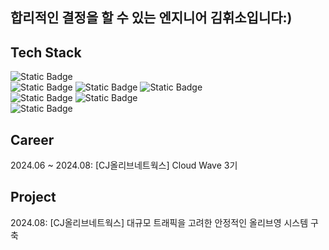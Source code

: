 ## 합리적인 결정을 할 수 있는 엔지니어 김휘소입니다:)

## Tech Stack
![Static Badge](https://img.shields.io/badge/LINUX-%23FCC624)      
![Static Badge](https://img.shields.io/badge/JAVA-%23007396)
![Static Badge](https://img.shields.io/badge/SPRING-%236DB33F)
![Static Badge](https://img.shields.io/badge/MYSQL-%234479A1)  
![Static Badge](https://img.shields.io/badge/DOCKER-%232496ED)
![Static Badge](https://img.shields.io/badge/K8S-%23326CE5)   
![Static Badge](https://img.shields.io/badge/AWS-%23FF9900)


## Career
2024.06 ~ 2024.08: [CJ올리브네트웍스] Cloud Wave 3기

## Project
2024.08: [CJ올리브네트웍스] 대규모 트래픽을 고려한 안정적인 올리브영 시스템 구축
